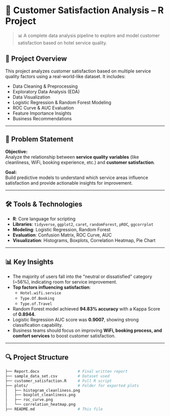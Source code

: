 # 🧠 Customer Satisfaction Analysis – R Project

> 📊 A complete data analysis pipeline to explore and model customer satisfaction based on hotel service quality.

## 📁 Project Overview

This project analyzes customer satisfaction based on multiple service quality factors using a real-world-like dataset. It includes:

- Data Cleaning & Preprocessing
- Exploratory Data Analysis (EDA)
- Data Visualization
- Logistic Regression & Random Forest Modeling
- ROC Curve & AUC Evaluation
- Feature Importance Insights
- Business Recommendations

---

## 📌 Problem Statement

**Objective:**  
Analyze the relationship between **service quality variables** (like cleanliness, WiFi, booking experience, etc.) and **customer satisfaction**.  

**Goal:**  
Build predictive models to understand which service areas influence satisfaction and provide actionable insights for improvement.

---

## 🛠️ Tools & Technologies

- **R**: Core language for scripting
- **Libraries**: `tidyverse`, `ggplot2`, `caret`, `randomForest`, `pROC`, `ggcorrplot`
- **Modeling**: Logistic Regression, Random Forest
- **Evaluation**: Confusion Matrix, ROC Curve, AUC
- **Visualization**: Histograms, Boxplots, Correlation Heatmap, Pie Chart

---

## 📊 Key Insights

- The majority of users fall into the "neutral or dissatisfied" category (~56%), indicating room for service improvement.
- **Top factors influencing satisfaction**:
  - `Hotel.wifi.service`
  - `Type.Of.Booking`
  - `Type.of.Travel`
- Random Forest model achieved **94.83% accuracy** with a Kappa Score of **0.8944**.
- Logistic Regression AUC score was **0.9007**, showing strong classification capability.
- Business teams should focus on improving **WiFi, booking process, and comfort services** to boost customer satisfaction.

---

## 🔍 Project Structure

```bash
├── Report.docx                 # Final written report
├── sample_data_set.csv         # Dataset used
├── customer_satisfaction.R     # Full R script
├── plots/                      # Folder for exported plots
│   ├── histogram_cleanliness.png
│   ├── boxplot_cleanliness.png
│   ├── roc_curve.png
│   └── correlation_heatmap.png
├── README.md                   # This file
